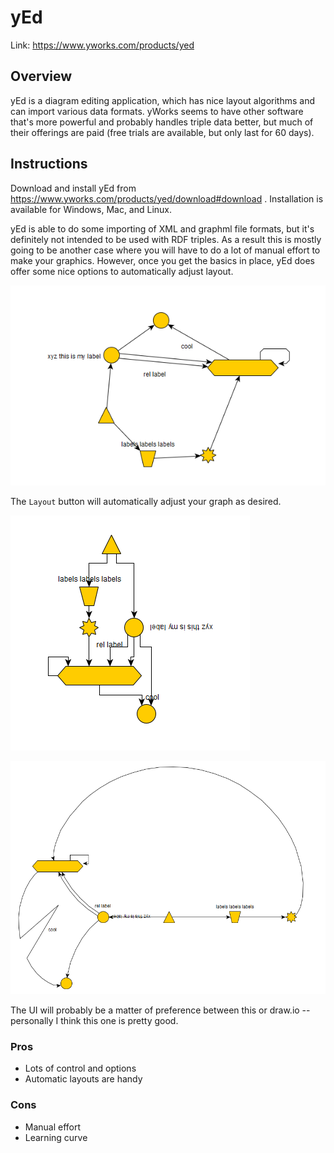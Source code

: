 # yEd

Link: https://www.yworks.com/products/yed

## Overview

yEd is a diagram editing application, which has nice layout algorithms and can import various data formats. yWorks seems
to have other software that's more powerful and probably handles triple data better, but much of their offerings are
paid (free trials are available, but only last for 60 days).

## Instructions

Download and install yEd from https://www.yworks.com/products/yed/download#download . Installation is available for
Windows, Mac, and Linux.

yEd is able to do some importing of XML and graphml file formats, but it's definitely not intended to be used with
RDF triples. As a result this is mostly going to be another case where you will have to do a lot of manual
effort to make your graphics. However, once you get the basics in place, yEd does offer some nice options to
automatically adjust layout.

![step1](../images/yed_step1.png)

The `Layout` button will automatically adjust your graph as desired.

![step2](../images/yed_step2.png)

![step3](../images/yed_step3.png)

The UI will probably be a matter of preference between this or draw.io -- personally I think this one is pretty good.

### Pros

- Lots of control and options
- Automatic layouts are handy

### Cons

- Manual effort
- Learning curve